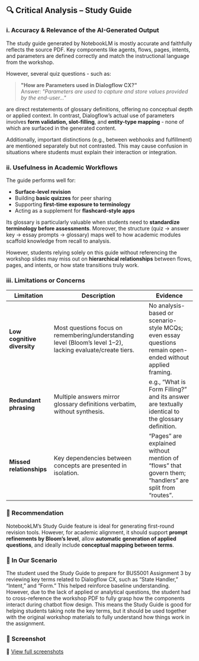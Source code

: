 ## 🔍 Critical Analysis – Study Guide

### i. Accuracy & Relevance of the AI-Generated Output

The study guide generated by NotebookLM is mostly accurate and faithfully reflects the source PDF. Key components like agents, flows, pages, intents, and parameters are defined correctly and match the instructional language from the workshop.

However, several quiz questions - such as:

> **"How are Parameters used in Dialogflow CX?"**  
> Answer: *"Parameters are used to capture and store values provided by the end-user..."*

are direct restatements of glossary definitions, offering no conceptual depth or applied context. In contrast, Dialogflow’s actual use of parameters involves **form validation, slot-filling**, and **entity-type mapping** - none of which are surfaced in the generated content.

Additionally, important distinctions (e.g., between webhooks and fulfillment) are mentioned separately but not contrasted. This may cause confusion in situations where students must explain their interaction or integration.

### ii. Usefulness in Academic Workflows

The guide performs well for:
- **Surface-level revision**
- Building **basic quizzes** for peer sharing
- Supporting **first-time exposure to terminology**
- Acting as a supplement for **flashcard-style apps**

Its glossary is particularly valuable when students need to **standardize terminology before assessments**. Moreover, the structure (quiz → answer key → essay prompts → glossary) maps well to how academic modules scaffold knowledge from recall to analysis.

However, students relying solely on this guide without referencing the workshop slides may miss out on **hierarchical relationships** between flows, pages, and intents, or how state transitions truly work.

### iii. Limitations or Concerns

| Limitation | Description | Evidence |
|------------|-------------|----------|
| **Low cognitive diversity** | Most questions focus on remembering/understanding level (Bloom’s level 1–2), lacking evaluate/create tiers. | No analysis-based or scenario-style MCQs; even essay questions remain open-ended without applied framing. |
| **Redundant phrasing** | Multiple answers mirror glossary definitions verbatim, without synthesis. | e.g., “What is Form Filling?” and its answer are textually identical to the glossary definition. |
| **Missed relationships** | Key dependencies between concepts are presented in isolation. | “Pages” are explained without mention of “flows” that govern them; “handlers” are split from “routes”. |

### 📌 Recommendation

NotebookLM’s Study Guide feature is ideal for generating first-round revision tools. However, for academic alignment, it should support **prompt refinements by Bloom’s level**, allow **automatic generation of applied questions**, and ideally include **conceptual mapping between terms**.


### 📌 In Our Scenario

The student used the Study Guide to prepare for BUS5001 Assignment 3 by reviewing key terms related to Dialogflow CX, such as “State Handler,” “Intent,” and “Form.” This helped reinforce baseline understanding. However, due to the lack of applied or analytical questions, the student had to cross-reference the workshop PDF to fully grasp how the components interact during chatbot flow design. This means the Study Guide is good for helping students taking note the key terms, but it should be used together with the original workshop materials to fully understand how things work in the assignment.

### 📸 Screenshot

📂 [View full screenshots](https://github.com/Diinmel/BUS5001_21964848_A3/tree/main/screenshots)  

